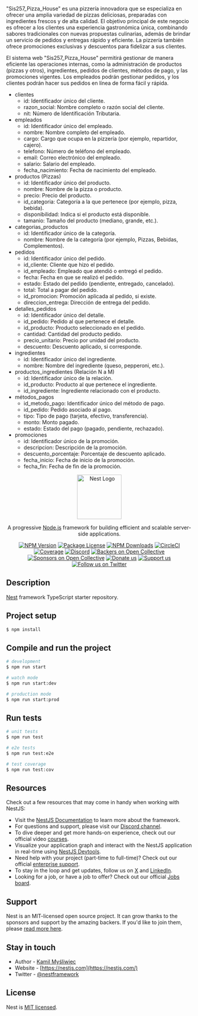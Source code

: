 <p>"Sis257_Pizza_House" es una pizzería innovadora que se especializa en ofrecer una amplia variedad de pizzas deliciosas, preparadas con ingredientes frescos y de alta calidad. El objetivo principal de este negocio es ofrecer a los clientes una experiencia gastronómica única, combinando sabores tradicionales con nuevas propuestas culinarias, además de brindar un servicio de pedidos y entregas rápido y eficiente. La pizzería también ofrece promociones exclusivas y descuentos para fidelizar a sus clientes.</p>

<p>El sistema web "Sis257_Pizza_House" permitirá gestionar de manera eficiente las operaciones internas, como la administración de productos (pizzas y otros), ingredientes, pedidos de clientes, métodos de pago, y las promociones vigentes. Los empleados podrán gestionar pedidos, y los clientes podrán hacer sus pedidos en línea de forma fácil y rápida.</p>


<ul>
  <li>clientes
    <ul>
      <li>id: Identificador único del cliente.</li>
      <li>razon_social: Nombre completo o razón social del cliente.</li>
      <li>nit: Número de Identificación Tributaria.</li>
    </ul>
  </li>

  <li>empleados
    <ul>
      <li>id: Identificador único del empleado.</li>
      <li>nombre: Nombre completo del empleado.</li>
      <li>cargo: Cargo que ocupa en la pizzería (por ejemplo, repartidor, cajero).</li>
      <li>telefono: Número de teléfono del empleado.</li>
      <li>email: Correo electrónico del empleado.</li>
      <li>salario: Salario del empleado.</li>
      <li>fecha_nacimiento: Fecha de nacimiento del empleado.</li>
    </ul>
  </li>

  <li>productos (Pizzas)
    <ul>
      <li>id: Identificador único del producto.</li>
      <li>nombre: Nombre de la pizza o producto.</li>
      <li>precio: Precio del producto.</li>
      <li>id_categoria: Categoría a la que pertenece (por ejemplo, pizza, bebida).</li>
      <li>disponibilidad: Indica si el producto está disponible.</li>
      <li>tamanio: Tamaño del producto (mediano, grande, etc.).</li>
    </ul>
  </li>

  <li>categorias_productos
    <ul>
      <li>id: Identificador único de la categoría.</li>
      <li>nombre: Nombre de la categoría (por ejemplo, Pizzas, Bebidas, Complementos).</li>
    </ul>
  </li>

  <li>pedidos
    <ul>
      <li>id: Identificador único del pedido.</li>
      <li>id_cliente: Cliente que hizo el pedido.</li>
      <li>id_empleado: Empleado que atendió o entregó el pedido.</li>
      <li>fecha: Fecha en que se realizó el pedido.</li>
      <li>estado: Estado del pedido (pendiente, entregado, cancelado).</li>
      <li>total: Total a pagar del pedido.</li>
      <li>id_promocion: Promoción aplicada al pedido, si existe.</li>
      <li>direccion_entrega: Dirección de entrega del pedido.</li>
    </ul>
  </li>

  <li>detalles_pedidos
    <ul>
      <li>id: Identificador único del detalle.</li>
      <li>id_pedido: Pedido al que pertenece el detalle.</li>
      <li>id_producto: Producto seleccionado en el pedido.</li>
      <li>cantidad: Cantidad del producto pedido.</li>
      <li>precio_unitario: Precio por unidad del producto.</li>
      <li>descuento: Descuento aplicado, si corresponde.</li>
    </ul>
  </li>

  <li>ingredientes
    <ul>
      <li>id: Identificador único del ingrediente.</li>
      <li>nombre: Nombre del ingrediente (queso, pepperoni, etc.).</li>
    </ul>
  </li>

  <li>productos_ingredientes (Relación N a M)
    <ul>
      <li>id: Identificador único de la relación.</li>
      <li>id_producto: Producto al que pertenece el ingrediente.</li>
      <li>id_ingrediente: Ingrediente relacionado con el producto.</li>
    </ul>
  </li>

  <li>métodos_pagos
    <ul>
      <li>id_metodo_pago: Identificador único del método de pago.</li>
      <li>id_pedido: Pedido asociado al pago.</li>
      <li>tipo: Tipo de pago (tarjeta, efectivo, transferencia).</li>
      <li>monto: Monto pagado.</li>
      <li>estado: Estado del pago (pagado, pendiente, rechazado).</li>
    </ul>
  </li>

  <li>promociones
    <ul>
      <li>id: Identificador único de la promoción.</li>
      <li>descripcion: Descripción de la promoción.</li>
      <li>descuento_porcentaje: Porcentaje de descuento aplicado.</li>
      <li>fecha_inicio: Fecha de inicio de la promoción.</li>
      <li>fecha_fin: Fecha de fin de la promoción.</li>
    </ul>
  </li>
</ul>




<p align="center">
  <a href="http://nestjs.com/" target="blank"><img src="https://nestjs.com/img/logo-small.svg" width="120" alt="Nest Logo" /></a>
</p>

[circleci-image]: https://img.shields.io/circleci/build/github/nestjs/nest/master?token=abc123def456
[circleci-url]: https://circleci.com/gh/nestjs/nest

  <p align="center">A progressive <a href="http://nodejs.org" target="_blank">Node.js</a> framework for building efficient and scalable server-side applications.</p>
    <p align="center">
<a href="https://www.npmjs.com/~nestjscore" target="_blank"><img src="https://img.shields.io/npm/v/@nestjs/core.svg" alt="NPM Version" /></a>
<a href="https://www.npmjs.com/~nestjscore" target="_blank"><img src="https://img.shields.io/npm/l/@nestjs/core.svg" alt="Package License" /></a>
<a href="https://www.npmjs.com/~nestjscore" target="_blank"><img src="https://img.shields.io/npm/dm/@nestjs/common.svg" alt="NPM Downloads" /></a>
<a href="https://circleci.com/gh/nestjs/nest" target="_blank"><img src="https://img.shields.io/circleci/build/github/nestjs/nest/master" alt="CircleCI" /></a>
<a href="https://coveralls.io/github/nestjs/nest?branch=master" target="_blank"><img src="https://coveralls.io/repos/github/nestjs/nest/badge.svg?branch=master#9" alt="Coverage" /></a>
<a href="https://discord.gg/G7Qnnhy" target="_blank"><img src="https://img.shields.io/badge/discord-online-brightgreen.svg" alt="Discord"/></a>
<a href="https://opencollective.com/nest#backer" target="_blank"><img src="https://opencollective.com/nest/backers/badge.svg" alt="Backers on Open Collective" /></a>
<a href="https://opencollective.com/nest#sponsor" target="_blank"><img src="https://opencollective.com/nest/sponsors/badge.svg" alt="Sponsors on Open Collective" /></a>
  <a href="https://paypal.me/kamilmysliwiec" target="_blank"><img src="https://img.shields.io/badge/Donate-PayPal-ff3f59.svg" alt="Donate us"/></a>
    <a href="https://opencollective.com/nest#sponsor"  target="_blank"><img src="https://img.shields.io/badge/Support%20us-Open%20Collective-41B883.svg" alt="Support us"></a>
  <a href="https://twitter.com/nestframework" target="_blank"><img src="https://img.shields.io/twitter/follow/nestframework.svg?style=social&label=Follow" alt="Follow us on Twitter"></a>
</p>
  <!--[![Backers on Open Collective](https://opencollective.com/nest/backers/badge.svg)](https://opencollective.com/nest#backer)
  [![Sponsors on Open Collective](https://opencollective.com/nest/sponsors/badge.svg)](https://opencollective.com/nest#sponsor)-->

## Description

[Nest](https://github.com/nestjs/nest) framework TypeScript starter repository.

## Project setup

```bash
$ npm install
```

## Compile and run the project

```bash
# development
$ npm run start

# watch mode
$ npm run start:dev

# production mode
$ npm run start:prod
```

## Run tests

```bash
# unit tests
$ npm run test

# e2e tests
$ npm run test:e2e

# test coverage
$ npm run test:cov
```

## Resources

Check out a few resources that may come in handy when working with NestJS:

- Visit the [NestJS Documentation](https://docs.nestjs.com) to learn more about the framework.
- For questions and support, please visit our [Discord channel](https://discord.gg/G7Qnnhy).
- To dive deeper and get more hands-on experience, check out our official video [courses](https://courses.nestjs.com/).
- Visualize your application graph and interact with the NestJS application in real-time using [NestJS Devtools](https://devtools.nestjs.com).
- Need help with your project (part-time to full-time)? Check out our official [enterprise support](https://enterprise.nestjs.com).
- To stay in the loop and get updates, follow us on [X](https://x.com/nestframework) and [LinkedIn](https://linkedin.com/company/nestjs).
- Looking for a job, or have a job to offer? Check out our official [Jobs board](https://jobs.nestjs.com).

## Support

Nest is an MIT-licensed open source project. It can grow thanks to the sponsors and support by the amazing backers. If you'd like to join them, please [read more here](https://docs.nestjs.com/support).

## Stay in touch

- Author - [Kamil Myśliwiec](https://twitter.com/kammysliwiec)
- Website - [https://nestjs.com](https://nestjs.com/)
- Twitter - [@nestframework](https://twitter.com/nestframework)

## License

Nest is [MIT licensed](https://github.com/nestjs/nest/blob/master/LICENSE).
